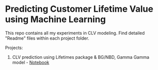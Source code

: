 # Predicting Customer Lifetime Value using Machine Learning

This repo contains all my experiments in CLV modeling.
Find detailed "Readme" files within each project folder.

Projects:
1. CLV prediction using Lifetimes package & BG/NBD, Gamma Gamma model - [Notebook](https://github.com/rrsankar/CLV-Prediction-Using-ML/blob/main/CLV_using_Lifetimes_BGNBD_GammaGamma/main.ipynb)  